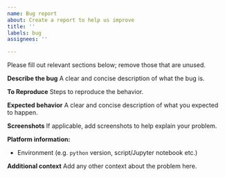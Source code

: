 ```yaml
---
name: Bug report
about: Create a report to help us improve
title: ''
labels: bug
assignees: ''

---
```


Please fill out relevant sections below; remove those that are unused.

**Describe the bug**
A clear and concise description of what the bug is.

**To Reproduce**
Steps to reproduce the behavior.

**Expected behavior**
A clear and concise description of what you expected to happen.

**Screenshots**
If applicable, add screenshots to help explain your problem.

**Platform information:**
  - Environment (e.g. `python` version, script/Jupyter notebook etc.)

**Additional context**
Add any other context about the problem here.
